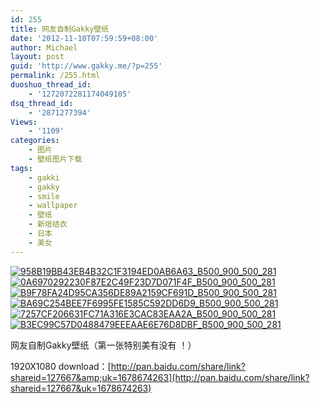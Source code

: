 ```yaml
---
id: 255
title: 网友自制Gakky壁纸
date: '2012-11-10T07:59:59+08:00'
author: Michael
layout: post
guid: 'http://www.gakky.me/?p=255'
permalink: /255.html
duoshuo_thread_id:
    - '1272072281174049105'
dsq_thread_id:
    - '2871277394'
Views:
    - '1109'
categories:
    - 图片
    - 壁纸图片下载
tags:
    - gakki
    - gakky
    - smile
    - wallpaper
    - 壁纸
    - 新垣结衣
    - 日本
    - 美女
---
```


[![958B19BB43EB4B32C1F3194ED0AB6A63_B500_900_500_281](http://www.yui-aragaki.org/wp-content/uploads/img/958B19BB43EB4B32C1F3194ED0AB6A63_B500_900_500_281.jpeg)](http://www.yui-aragaki.org/wp-content/uploads/img/958B19BB43EB4B32C1F3194ED0AB6A63_B1280_1280_1280_720.jpeg) [![0A6970292230F87E2C49F23D7D071F4F_B500_900_500_281](http://www.yui-aragaki.org/wp-content/uploads/img/0A6970292230F87E2C49F23D7D071F4F_B500_900_500_281.jpeg)](http://www.yui-aragaki.org/wp-content/uploads/img/0A6970292230F87E2C49F23D7D071F4F_B1280_1280_1280_720.jpeg) [![B9F78FA24D95CA356DE89A2159CF691D_B500_900_500_281](http://www.yui-aragaki.org/wp-content/uploads/img/B9F78FA24D95CA356DE89A2159CF691D_B500_900_500_281.jpeg)](http://www.yui-aragaki.org/wp-content/uploads/img/B9F78FA24D95CA356DE89A2159CF691D_B1280_1280_1280_720.jpeg) [![BA69C254BEE7F6995FE1585C592DD6D9_B500_900_500_281](http://www.yui-aragaki.org/wp-content/uploads/img/BA69C254BEE7F6995FE1585C592DD6D9_B500_900_500_281.jpeg)](http://www.yui-aragaki.org/wp-content/uploads/img/BA69C254BEE7F6995FE1585C592DD6D9_B1280_1280_1280_720.jpeg) [![7257CF206631FC71A316E3CAC83EAA2A_B500_900_500_281](http://www.yui-aragaki.org/wp-content/uploads/img/7257CF206631FC71A316E3CAC83EAA2A_B500_900_500_281.jpeg)](http://www.yui-aragaki.org/wp-content/uploads/img/7257CF206631FC71A316E3CAC83EAA2A_B1280_1280_1280_720.jpeg) [![B3EC99C57D0488479EEEAAE6E76D8DBF_B500_900_500_281](http://www.yui-aragaki.org/wp-content/uploads/img/B3EC99C57D0488479EEEAAE6E76D8DBF_B500_900_500_281.jpeg)](http://www.yui-aragaki.org/wp-content/uploads/img/B3EC99C57D0488479EEEAAE6E76D8DBF_B1280_1280_1280_720.jpeg)

网友自制Gakky壁纸（第一张特别美有没有 ！）

1920X1080 download：[http://pan.baidu.com/share/link?shareid=127667&amp;uk=1678674263](http://pan.baidu.com/share/link?shareid=127667&uk=1678674263)